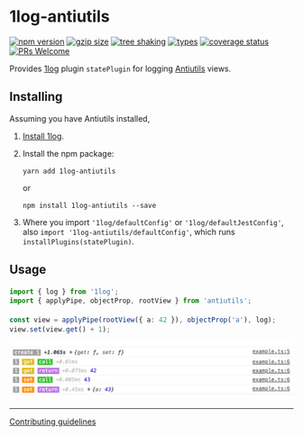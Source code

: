 # 1log-antiutils

[![npm version](https://img.shields.io/npm/v/1log-antiutils.svg?style=flat-square&color=brightgreen)](https://www.npmjs.com/package/1log-antiutils)
[![gzip size](https://badgen.net/bundlephobia/minzip/1log-antiutils?color=green&style=flat-square)](https://bundlephobia.com/result?p=1log-antiutils)
[![tree shaking](https://badgen.net/bundlephobia/tree-shaking/1log-antiutils?style=flat-square)](https://bundlephobia.com/result?p=1log-antiutils)
[![types](https://img.shields.io/npm/types/1log-antiutils?color=brightgreen&style=flat-square)](https://www.npmjs.com/package/1log-antiutils)
[![coverage status](https://img.shields.io/coveralls/github/ivan7237d/1log-antiutils/master.svg?style=flat-square)](https://coveralls.io/github/ivan7237d/1log-antiutils?branch=master)
[![PRs Welcome](https://img.shields.io/badge/PRs-welcome-brightgreen.svg?style=flat-square)](http://makeapullrequest.com)

Provides [1log](https://github.com/ivan7237d/1log) plugin `statePlugin` for logging [Antiutils](https://github.com/ivan7237d/antiutils) views.

## Installing

Assuming you have Antiutils installed,

1. [Install 1log](https://github.com/ivan7237d/1log#installing).

2. Install the npm package:

   ```
   yarn add 1log-antiutils
   ```

   or

   ```
   npm install 1log-antiutils --save
   ```

3. Where you import `'1log/defaultConfig'` or `'1log/defaultJestConfig'`, also `import '1log-antiutils/defaultConfig'`, which runs `installPlugins(statePlugin)`.

## Usage

```ts
import { log } from '1log';
import { applyPipe, objectProp, rootView } from 'antiutils';

const view = applyPipe(rootView({ a: 42 }), objectProp('a'), log);
view.set(view.get() + 1);
```

<img src="https://github.com/ivan7237d/1log-antiutils/raw/master/images/view-adjusted.png" alt="screenshot">

---

[Contributing guidelines](https://github.com/ivan7237d/antiutils/blob/master/.github/CONTRIBUTING.md)
